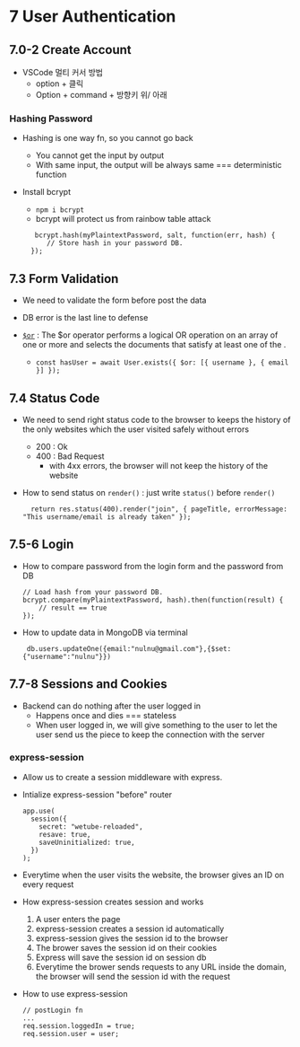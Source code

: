 # 7 User Authentication

## 7.0-2 Create Account

- VSCode 멀티 커서 방법
  - option + 클릭
  - Option + command + 방향키 위/ 아래

### Hashing Password

- Hashing is one way fn, so you cannot go back

  - You cannot get the input by output
  - With same input, the output will be always same === deterministic function

- Install bcrypt
  - `npm i bcrypt`
  - bcrypt will protect us from rainbow table attack
  ```
     bcrypt.hash(myPlaintextPassword, salt, function(err, hash) {
        // Store hash in your password DB.
    });
  ```

## 7.3 Form Validation

- We need to validate the form before post the data
- DB error is the last line to defense

- [`$or`](https://www.mongodb.com/docs/manual/reference/operator/query/or/) : The $or operator performs a logical OR operation on an array of one or more <expressions> and selects the documents that satisfy at least one of the <expressions>.
  - `const hasUser = await User.exists({ $or: [{ username }, { email }] });`

## 7.4 Status Code

- We need to send right status code to the browser to keeps the history of the only websites which the user visited safely without errors

  - 200 : Ok
  - 400 : Bad Request
    - with 4xx errors, the browser will not keep the history of the website

- How to send status on `render()` : just write `status()` before `render()`
  ```
  	return res.status(400).render("join", { pageTitle, errorMessage: "This username/email is already taken" });
  ```

## 7.5-6 Login

- How to compare password from the login form and the password from DB

  ```
  // Load hash from your password DB.
  bcrypt.compare(myPlaintextPassword, hash).then(function(result) {
      // result == true
  });
  ```

- How to update data in MongoDB via terminal
  ```
   db.users.updateOne({email:"nulnu@gmail.com"},{$set:{"username":"nulnu"}})
  ```

## 7.7-8 Sessions and Cookies

- Backend can do nothing after the user logged in
  - Happens once and dies === stateless
  - When user logged in, we will give something to the user to let the user send us the piece to keep the connection with the server

### express-session

- Allow us to create a session middleware with express.
- Intialize express-session "before" router

  ```
  app.use(
    session({
      secret: "wetube-reloaded",
      resave: true,
      saveUninitialized: true,
    })
  );
  ```

- Everytime when the user visits the website, the browser gives an ID on every request

- How express-session creates session and works

  1. A user enters the page
  2. express-session creates a session id automatically
  3. express-session gives the session id to the browser
  4. The brower saves the session id on their cookies
  5. Express will save the session id on session db
  6. Everytime the brower sends requests to any URL inside the domain, the browser will send the session id with the request

- How to use express-session
  ```
  // postLogin fn
  ...
  req.session.loggedIn = true;
  req.session.user = user;
  ```
